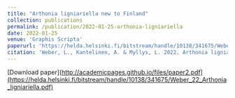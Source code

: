 ```yaml
---
title: "Arthonia ligniariella new to Finland"
collection: publications
permalink: /publication/2022-01-25-arthonia-ligniariella
date: 2022-01-25
venue: 'Graphis Scripta'
paperurl: 'https://helda.helsinki.fi/bitstream/handle/10138/341675/Weber_22_Arthonia_ligniariella.pdf?sequence=1'
citation: 'Weber, L., Kantelinen, A. & Myllys, L. 2022. Arthonia ligniariella new to Finland. Graphis Scripta 34(1), p. 7–11. '
---
```


[Download paper](http://academicpages.github.io/files/paper2.pdf](https://helda.helsinki.fi/bitstream/handle/10138/341675/Weber_22_Arthonia_ligniariella.pdf)
